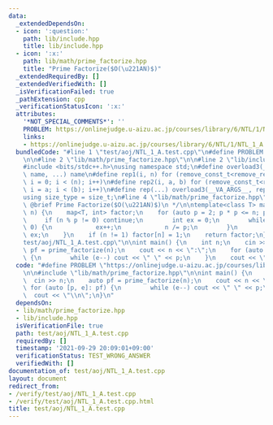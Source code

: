 ```yaml
---
data:
  _extendedDependsOn:
  - icon: ':question:'
    path: lib/include.hpp
    title: lib/include.hpp
  - icon: ':x:'
    path: lib/math/prime_factorize.hpp
    title: "Prime Factorize($O(\u221AN)$)"
  _extendedRequiredBy: []
  _extendedVerifiedWith: []
  _isVerificationFailed: true
  _pathExtension: cpp
  _verificationStatusIcon: ':x:'
  attributes:
    '*NOT_SPECIAL_COMMENTS*': ''
    PROBLEM: https://onlinejudge.u-aizu.ac.jp/courses/library/6/NTL/1/NTL_1_A
    links:
    - https://onlinejudge.u-aizu.ac.jp/courses/library/6/NTL/1/NTL_1_A
  bundledCode: "#line 1 \"test/aoj/NTL_1_A.test.cpp\"\n#define PROBLEM \"https://onlinejudge.u-aizu.ac.jp/courses/library/6/NTL/1/NTL_1_A\"\
    \n\n#line 2 \"lib/math/prime_factorize.hpp\"\n\n#line 2 \"lib/include.hpp\"\n\n\
    #include <bits/stdc++.h>\nusing namespace std;\n#define overload3(_NULL, _2, _3,\
    \ name, ...) name\n#define rep1(i, n) for (remove_const_t<remove_reference_t<decltype(n)>>\
    \ i = 0; i < (n); i++)\n#define rep2(i, a, b) for (remove_const_t<remove_reference_t<decltype(b)>>\
    \ i = a; i < (b); i++)\n#define rep(...) overload3(__VA_ARGS__, rep2, rep1)(__VA_ARGS__)\n\
    using size_type = size_t;\n#line 4 \"lib/math/prime_factorize.hpp\"\n\n/**\n *\
    \ @brief Prime Factorize($O(\u221AN)$)\n */\n\ntemplate<class T> map<T, int> prime_factorize(T\
    \ n) {\n    map<T, int> factor;\n    for (auto p = 2; p * p <= n; p++) {\n   \
    \     if (n % p != 0) continue;\n        int ex = 0;\n        while (n % p ==\
    \ 0) {\n            ex++;\n            n /= p;\n        }\n        factor[p] =\
    \ ex;\n    }\n    if (n != 1) factor[n] = 1;\n    return factor;\n}\n#line 4 \"\
    test/aoj/NTL_1_A.test.cpp\"\n\nint main() {\n    int n;\n    cin >> n;\n    auto\
    \ pf = prime_factorize(n);\n    cout << n << \":\";\n    for (auto [p, e]: pf)\
    \ {\n        while (e--) cout << \" \" << p;\n    }\n    cout << \"\\n\";\n}\n"
  code: "#define PROBLEM \"https://onlinejudge.u-aizu.ac.jp/courses/library/6/NTL/1/NTL_1_A\"\
    \n\n#include \"lib/math/prime_factorize.hpp\"\n\nint main() {\n    int n;\n  \
    \  cin >> n;\n    auto pf = prime_factorize(n);\n    cout << n << \":\";\n   \
    \ for (auto [p, e]: pf) {\n        while (e--) cout << \" \" << p;\n    }\n  \
    \  cout << \"\\n\";\n}\n"
  dependsOn:
  - lib/math/prime_factorize.hpp
  - lib/include.hpp
  isVerificationFile: true
  path: test/aoj/NTL_1_A.test.cpp
  requiredBy: []
  timestamp: '2021-09-29 20:09:01+09:00'
  verificationStatus: TEST_WRONG_ANSWER
  verifiedWith: []
documentation_of: test/aoj/NTL_1_A.test.cpp
layout: document
redirect_from:
- /verify/test/aoj/NTL_1_A.test.cpp
- /verify/test/aoj/NTL_1_A.test.cpp.html
title: test/aoj/NTL_1_A.test.cpp
---
```


